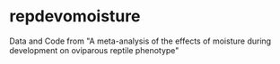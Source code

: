 # repdevomoisture
Data and Code from "A meta-analysis of the effects of moisture during development on oviparous reptile phenotype"

